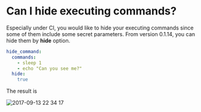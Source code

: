 # Can I hide executing commands?

Especially under CI, you would like to hide your executing commands since some of them include some secret parameters. From version 0.1.14, you can hide them by **hide** option.
```yaml
hide_command:
  commands:
    - sleep 1
    - echo "Can you see me?"
  hide:
    true
```
The result is

![2017-09-13 22 34 17](https://user-images.githubusercontent.com/3483230/30380137-bdefdfcc-98d3-11e7-9e20-85aada462577.png)